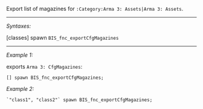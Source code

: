 Export list of magazines for `:Category:Arma 3: Assets|Arma 3: Assets`.


---
*Syntaxes:*

[classes] spawn `BIS_fnc_exportCfgMagazines`

---
*Example 1:*

exports `Arma 3: CfgMagazines`: 
```sqf
[] spawn BIS_fnc_exportCfgMagazines;
```

*Example 2:*

```sqf
`"class1", "class2"` spawn BIS_fnc_exportCfgMagazines;
```